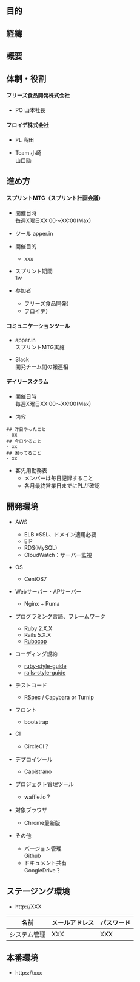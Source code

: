 ## 目的


## 経緯


## 概要


## 体制・役割
#### フリーズ食品開発株式会社
- PO
山本社長

#### フロイデ株式会社
- PL
高田

- Team
小崎  
山口励


## 進め方
#### スプリントMTG（スプリント計画会議）
- 開催日時  
毎週X曜日XX:00〜XX:00(Max)  

- ツール
apper.in

- 開催目的
  - xxx

- スプリント期間  
1w

- 参加者  
  - フリーズ食品開発）
  - フロイデ）

#### コミュニケーションツール
- apper.in  
スプリントMTG実施

- Slack  
開発チーム間の報連相

#### デイリースクラム
- 開催日時  
毎週X曜日XX:00〜XX:00(Max)  

- 内容
```
## 昨日やったこと  
- xx
## 今日やること  
- xx
## 困ってること
- xx
```

- 客先用勤務表
  - メンバーは毎日記録すること
  - 各月最終営業日までにPLが確認

## 開発環境
- AWS
  - ELB  ※SSL、ドメイン適用必要
  - EIP
  - RDS(MySQL)
  - CloudWatch：サーバー監視

- OS
  - CentOS7

- Webサーバー・APサーバー
  - Nginx  + Puma

- プログラミング言語、フレームワーク
  - Ruby 2.X.X
  - Rails 5.X.X
  - [Rubocop](https://github.com/froide-kk/rubocop-guide)

- コーディング規約
  - [ruby-style-guide](https://github.com/fortissimo1997/ruby-style-guide/blob/japanese/README.ja.md)
  - [rails-style-guide](https://github.com/satour/rails-style-guide/blob/master/README-jaJA.md)

- テストコード
  - RSpec / Capybara or Turnip

- フロント
  - bootstrap

- CI
  - CircleCI？  

- デプロイツール
  - Capistrano

- プロジェクト管理ツール
  - waffle.io？

- 対象ブラウザ  
  - Chrome最新版

- その他
  - バージョン管理  
Github
  - ドキュメント共有  
  GoogleDrive？

## ステージング環境
- http://XXX

名前 | メールアドレス | パスワード
--- | --- | ---
システム管理 | XXX | XXX

## 本番環境
- https://xxx
